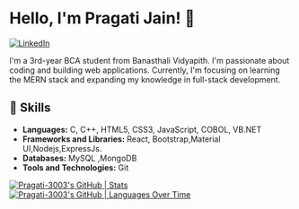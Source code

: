# Hello, I'm Pragati Jain! 👋
[![LinkedIn](https://img.shields.io/badge/LinkedIn-Pragati%20Jain-blue)](https://www.linkedin.com/in/pragati3003)

I'm a 3rd-year BCA student from Banasthali Vidyapith. I'm passionate about coding and building web applications. Currently, I'm focusing on learning the MERN stack and expanding my knowledge in full-stack development.

## 💼 Skills

- **Languages:** C, C++, HTML5, CSS3, JavaScript, COBOL, VB.NET
- **Frameworks and Libraries:** React, Bootstrap,Material UI,Nodejs,ExpressJs.
- **Databases:** MySQL ,MongoDB
- **Tools and Technologies:** Git

[![Pragati-3003's GitHub | Stats](https://stats.quine.sh/Pragati-3003/github?theme=dark)](https://quine.sh?utm_source=widgets&utm_campaign=Pragati-3003)
[![Pragati-3003's GitHub | Languages Over Time](https://stats.quine.sh/Pragati-3003/languages-over-time?theme=dark)](https://quine.sh?utm_source=widgets&utm_campaign=Pragati-3003)
